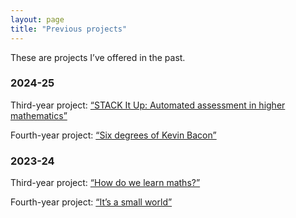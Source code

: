 ```yaml
---
layout: page
title: "Previous projects"
---
```


These are projects I’ve offered in the past.

<h3>2024-25</h3>

Third-year project: <a href="https://cwallace23.github.io/teaching/final-year-projects/previous-projects/STACK-it-up">“STACK It Up: Automated assessment in higher mathematics”</a>

Fourth-year project: <a href="https://cwallace23.github.io/teaching/final-year-projects/previous-projects/Kevin-Bacon">“Six degrees of Kevin Bacon”</a>

<h3>2023-24</h3>

Third-year project: <a href="https://cwallace23.github.io/teaching/final-year-projects/previous-projects/how-do-we-learn-maths">“How do we learn maths?”</a>

Fourth-year project: <a href="https://cwallace23.github.io/teaching/final-year-projects/previous-projects/Kevin-Bacon">“It’s a small world”</a>
